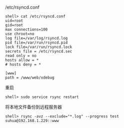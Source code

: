 
/etc/rsyncd.conf 

```shell
shell> cat /etc/rsyncd.conf 
uid=root
gid=root
max connections=100
use chroot=no
log file=/var/log/rsyncd.log
pid file=/var/run/rsyncd.pid
lock file=/var/run/rsyncd.lock
secrets file = /etc/rsyncd.sec
read only = no
hosts allow = *
# hosts deny = *

[www]
path = /www/web/xdebug
```

重启

```shell
shell> sudo service rsync restart
```

将本地文件备份到远程服务器

```shell
shell> rsync -avz --exclude="*.log" --progress test suhua@192.168.1.229::www
```

